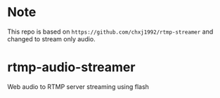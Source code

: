 # Note
This repo is based on `https://github.com/chxj1992/rtmp-streamer` and changed to stream only audio.
# rtmp-audio-streamer
Web audio to RTMP server streaming using flash
